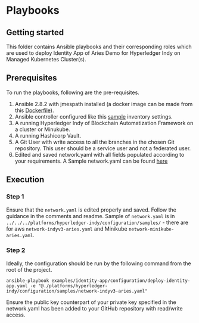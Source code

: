 # Playbooks

## Getting started
This folder contains Ansible playbooks and their corresponding roles which are used to deploy Identity App of Aries Demo for Hyperledger Indy on Managed Kubernetes Cluster(s).


## Prerequisites

To run the playbooks, following are the pre-requisites.
1. Ansible 2.8.2 with jmespath installed (a docker image can be made from this [Dockerfile](../../../platforms/shared/images/ansibleSlave.Dockerfile)).
2. Ansible controller configured like this [sample](../../../platforms/shared/inventory) inventory settings.
3. A running Hyperledger Indy of Blockchain Automatization Framework on a cluster or Minukube.
4. A running Hashicorp Vault.
5. A Git User with write access to all the branches in the chosen Git repository. This user should be a service user and not a federated user.
6. Edited and saved network.yaml with all fields populated according to your requirements. A Sample network.yaml can be found [here](../../../platforms/hyperledger-indy/configuration/samples/network-indyv3-aries.yaml)

## Execution

### Step 1
Ensure that the `network.yaml` is edited properly and saved. Follow the guidance in the comments and readme.
Sample of `network.yaml` is in `../../../platforms/hyperledger-indy/configuration/samples/` - there are for aws `network-indyv3-aries.yaml` and Minikube `network-minikube-aries.yaml`.

### Step 2
Ideally, the configuration should be run by the following command from the root of the project.
```
ansible-playbook examples/identity-app/configuration/deploy-identity-app.yaml -e "@./platforms/hyperledger-indy/configuration/samples/network-indyv3-aries.yaml"
```
Ensure the public key counterpart of your private key specified in the network.yaml has been added to your GitHub repository with read/write access.<br>
